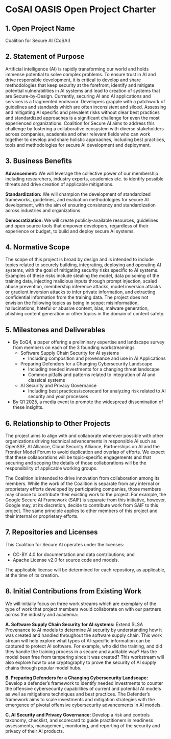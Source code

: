 # CoSAI OASIS Open Project Charter

## 1. Open Project Name 
Coalition for Secure AI (CoSAI)

## 2. Statement of Purpose 
Artificial intelligence (AI) is rapidly transforming our world and holds immense potential to solve complex problems. To ensure trust in AI and drive responsible development, it is critical to develop and share methodologies that keep security at the forefront, identify and mitigate potential vulnerabilities in AI systems and lead to creation of systems that are Secure-by-Design. 
Currently, securing AI and AI applications and services is a fragmented endeavor. Developers grapple with a patchwork of guidelines and standards which are often inconsistent and siloed. Assessing and mitigating AI specific and prevalent risks without clear best practices and standardized approaches is a significant challenge for even the most experienced organizations. 
Coalition for Secure AI aims to address this challenge by fostering a collaborative ecosystem with diverse stakeholders across companies, academia and other relevant fields who can work together to develop and share holistic approaches, including best practices, tools and methodologies for secure AI development and deployment.

## 3. Business Benefits 
**Advancement:** We will leverage the collective power of our membership including researchers, industry experts, academics etc. to identify possible threats and drive creation of applicable mitigations. 

**Standardization:** We will champion the development of standardized frameworks, guidelines, and evaluation methodologies for secure AI development, with the aim of ensuring consistency and standardization across industries and organizations.

**Democratization:** We will create publicly-available resources, guidelines and open source tools that empower developers, regardless of their experience or budget, to build and deploy secure AI systems.

## 4. Normative Scope 
The scope of this project is broad by design and is intended to include topics related to securely building, integrating, deploying and operating AI systems, with the goal of mitigating security risks specific to AI systems. 
Examples of these risks include stealing the model, data poisoning of the training data, injecting malicious inputs through prompt injection, scaled abuse prevention, membership inference attacks, model inversion attacks or gradient inversion attacks to infer private information, and extracting confidential information from the training data. 
The project does not envision the following topics as being in scope: misinformation, hallucinations, hateful or abusive content, bias, malware generation, phishing content generation or other topics in the domain of content safety.

## 5. Milestones and Deliverables 
* By EoQ4, a paper offering a preliminary expertise and landscape survey from members on each of the 3 founding workstreamings 
  * Software Supply Chain Security for AI systems 
    * Including composition and provenance and use in AI Applications 
  * Preparing Defenders for a Changing Cybersecurity Landscape 
    * Including needed investments for a changing threat landscape 
    * Common pitfalls and patterns related to integration of AI and classical systems   
  * AI Security and Privacy Governance 
    * Including best practices/scorecard for analyzing risk related to AI security and your processes 
* By Q1 2025, a media event to promote the widespread dissemination of these insights.
  
## 6. Relationship to Other Projects 
The project aims to align with and collaborate wherever possible with other organizations driving technical advancements in responsible AI such as OpenSSF, AI Alliance, Cloud Security Alliance, Partnerships on AI and the Frontier Model Forum to avoid duplication and overlap of efforts. We expect that these collaborations will be topic-specific engagements and that securing and scoping the details of those collaborations will be the responsibility of applicable working groups.

The Coalition is intended to drive innovation from collaboration among its members. While the work of the Coalition is separate from any internal or proprietary efforts developed by participating companies, those members may choose to contribute their existing work to the project. For example, the Google Secure AI Framework (SAIF) is separate from this initiative, however, Google may, at its discretion, decide to contribute work from SAIF to this project. The same principle applies to other members of this project and their internal or proprietary efforts.

## 7. Repositories and Licenses 
This Coalition for Secure AI operates under the licenses: 
* CC-BY 4.0 for documentation and data contributions; and 
* Apache License v2.0 for source code and models.
  
The applicable license will be determined for each repository, as applicable, at the time of its creation.

## 8. Initial Contributions from Existing Work 
We will initially focus on three work streams which are exemplary of the type of work that project members would collaborate on with our partners across the industry and academia: 

**A. Software Supply Chain Security for AI systems:** Extend SLSA Provenance to AI models to determine AI security by understanding how it was created and handled throughout the software supply chain. This work stream will help explore what types of AI-specific information can be captured to protect AI software. For example, who did the training, and did they handle the training process in a secure and auditable way? Has the model been free from tampering since it was created? This workstream will also explore how to use cryptography to prove the security of AI supply chains through popular model hubs. 
  
**B. Preparing Defenders for a Changing Cybersecurity Landscape:** Develop a defender’s framework to identify needed investments to counter the offensive cybersecurity capabilities of current and potential AI models as well as mitigations techniques and best practices. The Defender’s framework aims to scale investments and mitigation strategies with the emergence of pivotal offensive cybersecurity advancements in AI models. 
  
**C. AI Security and Privacy Governance:** Develop a risk and controls taxonomy, checklist, and scorecard to guide practitioners in readiness assessments, management, monitoring, and reporting of the security and privacy of their AI products.


